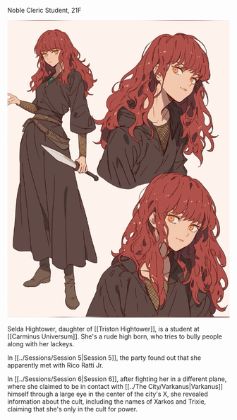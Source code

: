 Noble Cleric Student, 21F

![../Images/Selda1.jpg](/Images/Selda1.jpg)


Selda Hightower, daughter of [[Triston Hightower]], is a student at [[Carminus Universum]]. She's a rude high born, who tries to bully people along with her lackeys.

In [[../Sessions/Session 5|Session 5]], the party found out that she apparently met with Rico Ratti Jr. 

In [[../Sessions/Session 6|Session 6]], after fighting her in a different plane, where she claimed to be in contact with [[../The City/Varkanus|Varkanus]] himself through a large eye in the center of the city's X, she revealed information about the cult, including the names of Xarkos and Trixie, claiming that she's only in the cult for power.

